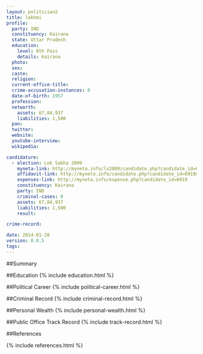 ```yaml
---
layout: politician2
title: lakhmi
profile: 
  party: IND
  constituency: Kairana
  state: Uttar Pradesh
  education: 
    level: 8th Pass
    details: kairana
  photo: 
  sex: 
  caste: 
  religion: 
  current-office-title: 
  crime-accusation-instances: 0
  date-of-birth: 1957
  profession: 
  networth: 
    assets: 67,84,937
    liabilities: 1,500
  pan: 
  twitter: 
  website: 
  youtube-interview: 
  wikipedia: 

candidature: 
  - election: Lok Sabha 2009
    myneta-link: http://myneta.info/ls2009/candidate.php?candidate_id=6919
    affidavit-link: http://myneta.info/candidate.php?candidate_id=6919&scan=original
    expenses-link: http://myneta.info/expense.php?candidate_id=6919
    constituency: Kairana 
    party: IND
    criminal-cases: 0
    assets: 67,84,937
    liabilities: 1,500
    result:  

crime-record: 

date: 2014-01-28
version: 0.0.5
tags: 
---
```

##Summary


##Education
{% include education.html %}


##Political Career
{% include political-career.html %}


##Criminal Record
{% include criminal-record.html %}


##Personal Wealth
{% include personal-wealth.html %}


##Public Office Track Record
{% include track-record.html %}


##References


{% include references.html %}